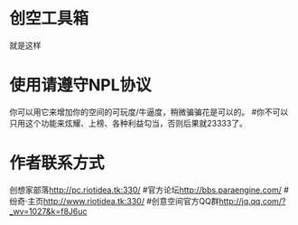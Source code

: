 创空工具箱
=======
就是这样

使用请遵守NPL协议
=======
你可以用它来增加你的空间的可玩度/牛逼度，稍微骗骗花是可以的。
#你不可以只用这个功能来炫耀、上榜、各种利益勾当，否则后果就23333了。

作者联系方式
=======
创想家部落<http://pc.riotidea.tk:330/>
#官方论坛<http://bbs.paraengine.com/>
#纷奇·主页<http://www.riotidea.tk:330/>
#创意空间官方QQ群<http://jq.qq.com/?_wv=1027&k=f8J6uc>